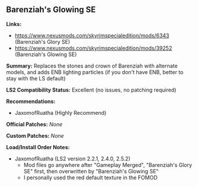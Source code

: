 ## Barenziah's Glowing SE

**Links:**
* https://www.nexusmods.com/skyrimspecialedition/mods/6343 (Barenziah's Glory SE)
* https://www.nexusmods.com/skyrimspecialedition/mods/39252 (Barenziah's Glowing SE)

**Summary:** Replaces the stones and crown of Barenziah with alternate models, and adds ENB lighting particles (if you don't have ENB, better to stay with the LS default)

**LS2 Compatibility Status:** Excellent (no issues, no patching required)

**Recommendations:** 
* JaxomofRuatha (Highly Recommend)

**Official Patches:**
_None_

**Custom Patches:**
_None_

**Load/Install Order Notes:**
* JaxomofRuatha (LS2 version 2.2.1, 2.4.0, 2.5.2)
  * Mod files go anywhere after "Gameplay Merged", "Barenziah's Glory SE" first, then overwritten by "Barenziah's Glowing SE"
  * I personally used the red default texture in the FOMOD
